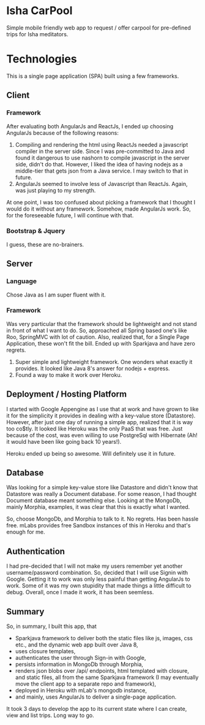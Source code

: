 # Isha CarPool
Simple mobile friendly web app to request / offer carpool for pre-defined trips for Isha meditators.

# Technologies
This is a single page application (SPA) built using a few frameworks.

## Client

### Framework
After evaluating both AngularJs and ReactJs, I ended up choosing AngularJs because of the following reasons:

1. Compiling and rendering the html using ReactJs needed a javascript compiler in the server side. Since I was pre-committed to Java and found it dangerous to use nashorn to compile javascript in the server side, didn't do that. However, I liked the idea of having nodejs as a middle-tier that gets json from a Java service. I may switch to that in future.
1. AngularJs seemed to involve less of Javascript than ReactJs. Again, was just playing to my strength.

At one point, I was too confused about picking a framework that I thought I would do it without any framework. Somehow, made AngularJs work. So, for the foreseeable future, I will continue with that.

### Bootstrap &amp; Jquery
I guess, these are no-brainers.

## Server
### Language
Chose Java as I am super fluent with it.

### Framework
Was very particular that the framework should be lightweight and not stand in front of what I want to do. So, approached all Spring based one's like Roo, SpringMVC with lot of caution. Also, realized that, for a Single Page Application, these won't fit the bill. Ended up with Sparkjava and have zero regrets.

1. Super simple and lightweight framework. One wonders what exactly it provides. It looked like Java 8's  answer for nodejs + express.
1. Found a way to make it work over Heroku.

## Deployment / Hosting Platform
I started with Google Appengine as I use that at work and have grown to like it for the simplicity it provides in dealing with a key-value store (Datastore). However, after just one day of running a simple app, realized that it is way too co$tly. It looked like Heroku was the only PaaS that was free. Just because of the cost, was even willing to use PostgreSql with Hibernate (Ah! it would have been like going back 10 years!).

Heroku ended up being so awesome. Will definitely use it in future.

## Database
Was looking for a simple key-value store like Datastore and didn't know that Datastore was really a Document database. For some reason, I had thought Document database meant something else. Looking at the MongoDb, mainly Morphia, examples, it was clear that this is exactly what I wanted.

So, choose MongoDb, and Morphia to talk to it. No regrets. Has been hassle free. mLabs provides free Sandbox instances of this in Heroku and that's enough for me.

## Authentication
I had pre-decided that I will not make my users remember yet another username/password combination. So, decided that I will use Signin with Google. Getting it to work was only less painful than getting AngularJs to work. Some of it was my own stupidity that made things a little difficult to debug. Overall, once I made it work, it has been seemless.

## Summary
So, in summary, I built this app, that
* Sparkjava framework to deliver both the static files like js, images, css etc., and the dynamic web app built over Java 8,
* uses closure templates,
* authenticates the user through Sign-in with Google,
* persists information in MongoDb through Morphia,
* renders json blobs over /api/ endpoints, html templated with closure, and static files, all from the same Sparkjava framework (I may eventually move the client app to a separate repo and framework),
* deployed in Heroku with mLab's mongodb instance,
* and mainly, uses AngularJs to deliver a single-page application.

It took 3 days to develop the app to its current state where I can create, view and list trips. Long way to go.
